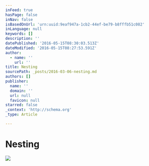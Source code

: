 ```yaml
---
inFeed: true
hasPage: false
inNav: false
isBasedOnUrl: 'urn:uuid:9eaf947a-1cb2-44ef-be79-b8fffb51c082'
inLanguage: null
keywords: []
description: ''
datePublished: '2016-05-15T08:30:03.513Z'
dateModified: '2016-05-15T08:27:53.591Z'
author:
  - name: ''
    url: ''
title: Nesting
sourcePath: _posts/2016-03-06-nesting.md
authors: []
publisher:
  name: ''
  domain: ''
  url: null
  favicon: null
starred: false
_context: 'http://schema.org'
_type: Article

---
```

# Nesting
![](https://s3-us-west-2.amazonaws.com/the-grid-img/p/d6f201b33f2241106c6d7038b63c1c766c18b9d4.png)